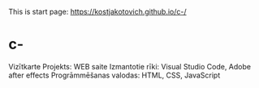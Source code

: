 This is start page: https://kostjakotovich.github.io/c-/

# c-
Vizītkarte
Projekts: WEB saite
Izmantotie rīki: Visual Studio Code, Adobe after effects
Progrāmmēšanas valodas: HTML, CSS, JavaScript
